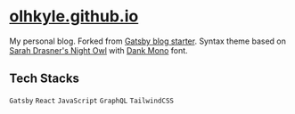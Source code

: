 # [olhkyle.github.io](https://olhkyle.github.io/)

My personal blog. Forked from [Gatsby blog starter](https://github.com/gatsbyjs/gatsby-starter-blog). Syntax theme based on [Sarah Drasner's Night Owl](https://github.com/sdras/night-owl-vscode-theme/) with [Dank Mono](https://philpl.gumroad.com/l/dank-mono) font.


## Tech Stacks
`Gatsby` `React` `JavaScript` `GraphQL` `TailwindCSS`
